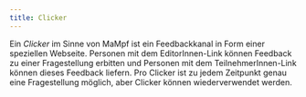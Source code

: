```yaml
---
title: Clicker
---
```


Ein *Clicker* im Sinne von MaMpf ist ein Feedbackkanal in Form einer speziellen Webseite. Personen mit dem EditorInnen-Link können Feedback zu einer Fragestellung erbitten und Personen mit dem TeilnehmerInnen-Link können dieses Feedback liefern. Pro Clicker ist zu jedem Zeitpunkt genau eine Fragestellung möglich, aber Clicker können wiederverwendet werden.
